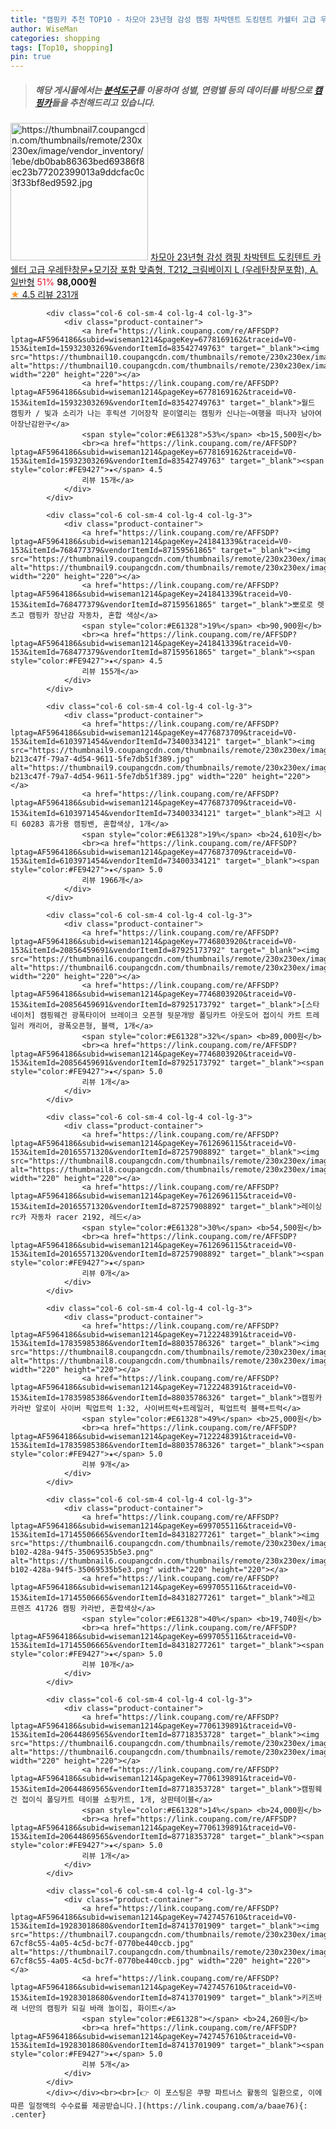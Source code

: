 ```yaml
---
title: "캠핑카 추천 TOP10 - 차모아 23년형 감성 캠핑 차박텐트 도킹텐트 카쉘터 고급 우레탄창문+모기장 포함 맞춤형, T212_크림베이지 L (우레탄창문"
author: WiseMan
categories: shopping
tags: [Top10, shopping]
pin: true
---
```


> ##### 해당 게시물에서는 [**분석도구**](https://itemscout.io/)를 이용하여 **성별**, **연령별** 등의 데이터를 바탕으로 [**캠핑카**](https://link.coupang.com/a/baae76)들을 추천해드리고 있습니다.
<div class="container"><div class="row">
            <div class="col-6 col-sm-4 col-lg-4 col-lg-3">
                <div class="product-container">
                    <a href="https://link.coupang.com/re/AFFSDP?lptag=AF5964186&subid=wiseman1214&pageKey=7178777589&traceid=V0-153&itemId=18101239684&vendorItemId=80935073770" target="_blank"><img src="https://thumbnail7.coupangcdn.com/thumbnails/remote/230x230ex/image/vendor_inventory/1ebe/db0bab86363bed69386f8ec23b77202399013a9ddcfac0c3f33bf8ed9592.jpg" alt="https://thumbnail7.coupangcdn.com/thumbnails/remote/230x230ex/image/vendor_inventory/1ebe/db0bab86363bed69386f8ec23b77202399013a9ddcfac0c3f33bf8ed9592.jpg" width="220" height="220"></a>
                    <a href="https://link.coupang.com/re/AFFSDP?lptag=AF5964186&subid=wiseman1214&pageKey=7178777589&traceid=V0-153&itemId=18101239684&vendorItemId=80935073770" target="_blank">차모아 23년형 감성 캠핑 차박텐트 도킹텐트 카쉘터 고급 우레탄창문+모기장 포함 맞춤형, T212_크림베이지 L (우레탄창문포함), A.일반형</a>
                    <span style="color:#E61328">51%</span> <b>98,000원</b>
                    <br><a href="https://link.coupang.com/re/AFFSDP?lptag=AF5964186&subid=wiseman1214&pageKey=7178777589&traceid=V0-153&itemId=18101239684&vendorItemId=80935073770" target="_blank"><span style="color:#FE9427">★</span> 4.5
                    리뷰 231개</a>
                </div>
            </div>
            
            <div class="col-6 col-sm-4 col-lg-4 col-lg-3">
                <div class="product-container">
                    <a href="https://link.coupang.com/re/AFFSDP?lptag=AF5964186&subid=wiseman1214&pageKey=6778169162&traceid=V0-153&itemId=15932303269&vendorItemId=83542749763" target="_blank"><img src="https://thumbnail10.coupangcdn.com/thumbnails/remote/230x230ex/image/vendor_inventory/f8e3/e5cd579a9c6a773f45dc8edd4e4bf68d914c4aaf5d72272e5df22eccb52d.jpg" alt="https://thumbnail10.coupangcdn.com/thumbnails/remote/230x230ex/image/vendor_inventory/f8e3/e5cd579a9c6a773f45dc8edd4e4bf68d914c4aaf5d72272e5df22eccb52d.jpg" width="220" height="220"></a>
                    <a href="https://link.coupang.com/re/AFFSDP?lptag=AF5964186&subid=wiseman1214&pageKey=6778169162&traceid=V0-153&itemId=15932303269&vendorItemId=83542749763" target="_blank">월드 캠핑카 / 빛과 소리가 나는 후릭션 기어장착 문이열리는 캠핑카 신나는~여행을 떠나자 남아여아장난감완구</a>
                    <span style="color:#E61328">53%</span> <b>15,500원</b>
                    <br><a href="https://link.coupang.com/re/AFFSDP?lptag=AF5964186&subid=wiseman1214&pageKey=6778169162&traceid=V0-153&itemId=15932303269&vendorItemId=83542749763" target="_blank"><span style="color:#FE9427">★</span> 4.5
                    리뷰 15개</a>
                </div>
            </div>
            
            <div class="col-6 col-sm-4 col-lg-4 col-lg-3">
                <div class="product-container">
                    <a href="https://link.coupang.com/re/AFFSDP?lptag=AF5964186&subid=wiseman1214&pageKey=241841339&traceid=V0-153&itemId=768477379&vendorItemId=87159561865" target="_blank"><img src="https://thumbnail9.coupangcdn.com/thumbnails/remote/230x230ex/image/vendor_inventory/bb09/daecadb16b9069372808793162e57799b46c237e53b9c31f84e1ee833170.jpg" alt="https://thumbnail9.coupangcdn.com/thumbnails/remote/230x230ex/image/vendor_inventory/bb09/daecadb16b9069372808793162e57799b46c237e53b9c31f84e1ee833170.jpg" width="220" height="220"></a>
                    <a href="https://link.coupang.com/re/AFFSDP?lptag=AF5964186&subid=wiseman1214&pageKey=241841339&traceid=V0-153&itemId=768477379&vendorItemId=87159561865" target="_blank">뽀로로 렛츠고 캠핑카 장난감 자동차, 혼합 색상</a>
                    <span style="color:#E61328">19%</span> <b>90,900원</b>
                    <br><a href="https://link.coupang.com/re/AFFSDP?lptag=AF5964186&subid=wiseman1214&pageKey=241841339&traceid=V0-153&itemId=768477379&vendorItemId=87159561865" target="_blank"><span style="color:#FE9427">★</span> 4.5
                    리뷰 155개</a>
                </div>
            </div>
            
            <div class="col-6 col-sm-4 col-lg-4 col-lg-3">
                <div class="product-container">
                    <a href="https://link.coupang.com/re/AFFSDP?lptag=AF5964186&subid=wiseman1214&pageKey=4776873709&traceid=V0-153&itemId=6103971454&vendorItemId=73400334121" target="_blank"><img src="https://thumbnail9.coupangcdn.com/thumbnails/remote/230x230ex/image/retail/images/1211302031623729-b213c47f-79a7-4d54-9611-5fe7db51f389.jpg" alt="https://thumbnail9.coupangcdn.com/thumbnails/remote/230x230ex/image/retail/images/1211302031623729-b213c47f-79a7-4d54-9611-5fe7db51f389.jpg" width="220" height="220"></a>
                    <a href="https://link.coupang.com/re/AFFSDP?lptag=AF5964186&subid=wiseman1214&pageKey=4776873709&traceid=V0-153&itemId=6103971454&vendorItemId=73400334121" target="_blank">레고 시티 60283 휴가용 캠핑밴, 혼합색상, 1개</a>
                    <span style="color:#E61328">19%</span> <b>24,610원</b>
                    <br><a href="https://link.coupang.com/re/AFFSDP?lptag=AF5964186&subid=wiseman1214&pageKey=4776873709&traceid=V0-153&itemId=6103971454&vendorItemId=73400334121" target="_blank"><span style="color:#FE9427">★</span> 5.0
                    리뷰 1966개</a>
                </div>
            </div>
            
            <div class="col-6 col-sm-4 col-lg-4 col-lg-3">
                <div class="product-container">
                    <a href="https://link.coupang.com/re/AFFSDP?lptag=AF5964186&subid=wiseman1214&pageKey=7746803920&traceid=V0-153&itemId=20856459691&vendorItemId=87925173792" target="_blank"><img src="https://thumbnail6.coupangcdn.com/thumbnails/remote/230x230ex/image/vendor_inventory/906b/6173f218ac4d05827573e40a93bf921a44a256131b815091cd69eea198eb.jpg" alt="https://thumbnail6.coupangcdn.com/thumbnails/remote/230x230ex/image/vendor_inventory/906b/6173f218ac4d05827573e40a93bf921a44a256131b815091cd69eea198eb.jpg" width="220" height="220"></a>
                    <a href="https://link.coupang.com/re/AFFSDP?lptag=AF5964186&subid=wiseman1214&pageKey=7746803920&traceid=V0-153&itemId=20856459691&vendorItemId=87925173792" target="_blank">[스타네이처] 캠핑웨건 광폭타이어 브레이크 오픈형 뒷문개방 폴딩카트 아웃도어 접이식 카트 트레일러 캐리어, 광폭오픈형, 블랙, 1개</a>
                    <span style="color:#E61328">32%</span> <b>89,000원</b>
                    <br><a href="https://link.coupang.com/re/AFFSDP?lptag=AF5964186&subid=wiseman1214&pageKey=7746803920&traceid=V0-153&itemId=20856459691&vendorItemId=87925173792" target="_blank"><span style="color:#FE9427">★</span> 5.0
                    리뷰 1개</a>
                </div>
            </div>
            
            <div class="col-6 col-sm-4 col-lg-4 col-lg-3">
                <div class="product-container">
                    <a href="https://link.coupang.com/re/AFFSDP?lptag=AF5964186&subid=wiseman1214&pageKey=7612696115&traceid=V0-153&itemId=20165571320&vendorItemId=87257908892" target="_blank"><img src="https://thumbnail8.coupangcdn.com/thumbnails/remote/230x230ex/image/vendor_inventory/b15e/211f52a55456deeb0143038ff175f612eabd5c0da932fbc8d67615b6972a.jpg" alt="https://thumbnail8.coupangcdn.com/thumbnails/remote/230x230ex/image/vendor_inventory/b15e/211f52a55456deeb0143038ff175f612eabd5c0da932fbc8d67615b6972a.jpg" width="220" height="220"></a>
                    <a href="https://link.coupang.com/re/AFFSDP?lptag=AF5964186&subid=wiseman1214&pageKey=7612696115&traceid=V0-153&itemId=20165571320&vendorItemId=87257908892" target="_blank">레이싱 rc카 자동차 racer 2192, 레드</a>
                    <span style="color:#E61328">30%</span> <b>54,500원</b>
                    <br><a href="https://link.coupang.com/re/AFFSDP?lptag=AF5964186&subid=wiseman1214&pageKey=7612696115&traceid=V0-153&itemId=20165571320&vendorItemId=87257908892" target="_blank"><span style="color:#FE9427">★</span> 
                    리뷰 0개</a>
                </div>
            </div>
            
            <div class="col-6 col-sm-4 col-lg-4 col-lg-3">
                <div class="product-container">
                    <a href="https://link.coupang.com/re/AFFSDP?lptag=AF5964186&subid=wiseman1214&pageKey=7122248391&traceid=V0-153&itemId=17835985386&vendorItemId=88035786326" target="_blank"><img src="https://thumbnail8.coupangcdn.com/thumbnails/remote/230x230ex/image/vendor_inventory/2779/63664babb5d9c62a92524b0915b400189b06ff8fd265c5385c9e9dd4def8.jpg" alt="https://thumbnail8.coupangcdn.com/thumbnails/remote/230x230ex/image/vendor_inventory/2779/63664babb5d9c62a92524b0915b400189b06ff8fd265c5385c9e9dd4def8.jpg" width="220" height="220"></a>
                    <a href="https://link.coupang.com/re/AFFSDP?lptag=AF5964186&subid=wiseman1214&pageKey=7122248391&traceid=V0-153&itemId=17835985386&vendorItemId=88035786326" target="_blank">캠핑카 카라반 알로이 사이버 픽업트럭 1:32, 사이버트럭+트레일러, 픽업트럭 블랙+트럭</a>
                    <span style="color:#E61328">49%</span> <b>25,000원</b>
                    <br><a href="https://link.coupang.com/re/AFFSDP?lptag=AF5964186&subid=wiseman1214&pageKey=7122248391&traceid=V0-153&itemId=17835985386&vendorItemId=88035786326" target="_blank"><span style="color:#FE9427">★</span> 5.0
                    리뷰 9개</a>
                </div>
            </div>
            
            <div class="col-6 col-sm-4 col-lg-4 col-lg-3">
                <div class="product-container">
                    <a href="https://link.coupang.com/re/AFFSDP?lptag=AF5964186&subid=wiseman1214&pageKey=6997055116&traceid=V0-153&itemId=17145506665&vendorItemId=84318277261" target="_blank"><img src="https://thumbnail6.coupangcdn.com/thumbnails/remote/230x230ex/image/retail/images/2022/12/15/13/9/08e4c3fa-b102-428a-94f5-35069535b5e3.png" alt="https://thumbnail6.coupangcdn.com/thumbnails/remote/230x230ex/image/retail/images/2022/12/15/13/9/08e4c3fa-b102-428a-94f5-35069535b5e3.png" width="220" height="220"></a>
                    <a href="https://link.coupang.com/re/AFFSDP?lptag=AF5964186&subid=wiseman1214&pageKey=6997055116&traceid=V0-153&itemId=17145506665&vendorItemId=84318277261" target="_blank">레고 프렌즈 41726 캠핑 카라반, 혼합색상</a>
                    <span style="color:#E61328">40%</span> <b>19,740원</b>
                    <br><a href="https://link.coupang.com/re/AFFSDP?lptag=AF5964186&subid=wiseman1214&pageKey=6997055116&traceid=V0-153&itemId=17145506665&vendorItemId=84318277261" target="_blank"><span style="color:#FE9427">★</span> 5.0
                    리뷰 10개</a>
                </div>
            </div>
            
            <div class="col-6 col-sm-4 col-lg-4 col-lg-3">
                <div class="product-container">
                    <a href="https://link.coupang.com/re/AFFSDP?lptag=AF5964186&subid=wiseman1214&pageKey=7706139891&traceid=V0-153&itemId=20644869565&vendorItemId=87718353728" target="_blank"><img src="https://thumbnail6.coupangcdn.com/thumbnails/remote/230x230ex/image/vendor_inventory/e312/220eff9ae5ec85cc08c814068537a1fc800833cf0332ef902a949544696d.jpg" alt="https://thumbnail6.coupangcdn.com/thumbnails/remote/230x230ex/image/vendor_inventory/e312/220eff9ae5ec85cc08c814068537a1fc800833cf0332ef902a949544696d.jpg" width="220" height="220"></a>
                    <a href="https://link.coupang.com/re/AFFSDP?lptag=AF5964186&subid=wiseman1214&pageKey=7706139891&traceid=V0-153&itemId=20644869565&vendorItemId=87718353728" target="_blank">캠핑웨건 접이식 폴딩카트 테이블 쇼핑카트, 1개, 상판테이블</a>
                    <span style="color:#E61328">14%</span> <b>24,000원</b>
                    <br><a href="https://link.coupang.com/re/AFFSDP?lptag=AF5964186&subid=wiseman1214&pageKey=7706139891&traceid=V0-153&itemId=20644869565&vendorItemId=87718353728" target="_blank"><span style="color:#FE9427">★</span> 5.0
                    리뷰 1개</a>
                </div>
            </div>
            
            <div class="col-6 col-sm-4 col-lg-4 col-lg-3">
                <div class="product-container">
                    <a href="https://link.coupang.com/re/AFFSDP?lptag=AF5964186&subid=wiseman1214&pageKey=7427457610&traceid=V0-153&itemId=19283018680&vendorItemId=87413701909" target="_blank"><img src="https://thumbnail7.coupangcdn.com/thumbnails/remote/230x230ex/image/retail/images/7117001397764705-67cf8c55-4a05-4c5d-bc7f-0770be440ccb.jpg" alt="https://thumbnail7.coupangcdn.com/thumbnails/remote/230x230ex/image/retail/images/7117001397764705-67cf8c55-4a05-4c5d-bc7f-0770be440ccb.jpg" width="220" height="220"></a>
                    <a href="https://link.coupang.com/re/AFFSDP?lptag=AF5964186&subid=wiseman1214&pageKey=7427457610&traceid=V0-153&itemId=19283018680&vendorItemId=87413701909" target="_blank">키즈바래 너만의 캠핑카 되길 바래 놀이집, 화이트</a>
                    <span style="color:#E61328"></span> <b>24,260원</b>
                    <br><a href="https://link.coupang.com/re/AFFSDP?lptag=AF5964186&subid=wiseman1214&pageKey=7427457610&traceid=V0-153&itemId=19283018680&vendorItemId=87413701909" target="_blank"><span style="color:#FE9427">★</span> 5.0
                    리뷰 5개</a>
                </div>
            </div>
            </div></div><br><br>[👉 이 포스팅은 쿠팡 파트너스 활동의 일환으로, 이에 따른 일정액의 수수료를 제공받습니다.](https://link.coupang.com/a/baae76){: .center}